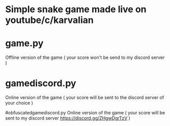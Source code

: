 # Simple snake game made live on youtube/c/karvalian

# game.py
Offline version of the game ( your score won't be send to my discord server )

# gamediscord.py
Online version of the game ( your score will be sent to the discord server of your choice )

#obfuscatedgamediscord.py
Online version of the game ( your score will be sent to my discord server https://discord.gg/ZHgwDgrTzV ) 
  

 
